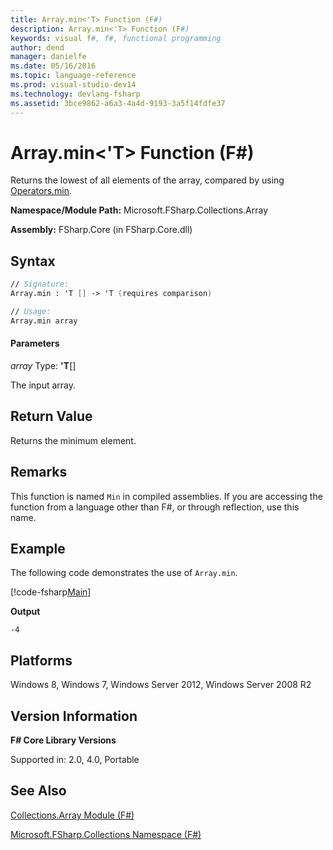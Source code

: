 ```yaml
---
title: Array.min<'T> Function (F#)
description: Array.min<'T> Function (F#)
keywords: visual f#, f#, functional programming
author: dend
manager: danielfe
ms.date: 05/16/2016
ms.topic: language-reference
ms.prod: visual-studio-dev14
ms.technology: devlang-fsharp
ms.assetid: 3bce9862-a6a3-4a4d-9193-3a5f14fdfe37 
---
```


# Array.min<'T> Function (F#)

Returns the lowest of all elements of the array, compared by using [Operators.min](https://msdn.microsoft.com/library/adea4fd7-bfad-4834-989c-7878aca81fed).

**Namespace/Module Path:** Microsoft.FSharp.Collections.Array

**Assembly:** FSharp.Core (in FSharp.Core.dll)

## Syntax

```fsharp
// Signature:
Array.min : 'T [] -> 'T (requires comparison)

// Usage:
Array.min array
```

#### Parameters

*array*
Type: **'T**[[]](https://msdn.microsoft.com/library/def20292-9aae-4596-9275-b94e594f8493)

The input array.

## Return Value

Returns the minimum element.

## Remarks

This function is named `Min` in compiled assemblies. If you are accessing the function from a language other than F#, or through reflection, use this name.

## Example

The following code demonstrates the use of `Array.min`.

[!code-fsharp[Main](../../../samples/snippets/fsarrays/snippet57.fs)]

**Output**

```
-4
```

## Platforms

Windows 8, Windows 7, Windows Server 2012, Windows Server 2008 R2

## Version Information

**F# Core Library Versions**

Supported in: 2.0, 4.0, Portable

## See Also

[Collections.Array Module &#40;F&#35;&#41;](Collections.Array-Module-%5BFSharp%5D.md)

[Microsoft.FSharp.Collections Namespace &#40;F&#35;&#41;](Microsoft.FSharp.Collections-Namespace-%5BFSharp%5D.md)